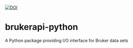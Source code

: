 [![DOI](https://zenodo.org/badge/DOI/10.5281/zenodo.3831320.svg)](https://doi.org/10.5281/zenodo.3831320)

# brukerapi-python
A Python package providing I/O interface for Bruker data sets
